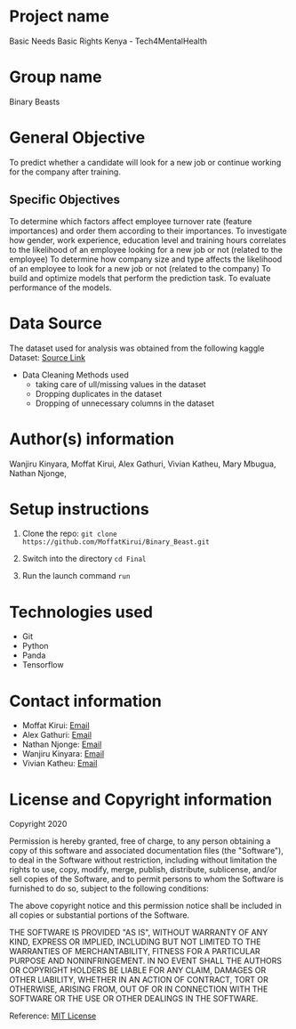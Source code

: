 # Project name
Basic Needs Basic Rights Kenya - Tech4MentalHealth

# Group name
Binary Beasts

# General Objective
To predict whether a candidate will look for a new job or continue working for the company after training.

## Specific Objectives
To determine which factors affect employee turnover rate (feature importances) and order them according to their importances.
To investigate how gender, work experience, education level and training hours correlates to the likelihood of an employee looking for a new job or not (related to the employee)
To determine how company size and type affects the likelihood of an employee to look for a new job or not (related to the company)
To build and optimize models that perform the prediction task.
To evaluate performance of the models.



# Data Source
The dataset used for analysis was obtained from the following kaggle
Dataset: [Source Link](https://www.kaggle.com/arashnic/hr-analytics-job-change-of-data-scientists)

* Data Cleaning Methods used
    *  taking care of ull/missing values in the dataset 
    *  Dropping duplicates in the dataset
    *  Dropping of unnecessary columns in the dataset
   


# Author(s) information
Wanjiru Kinyara,
Moffat Kirui,
Alex Gathuri,
Vivian Katheu,
Mary Mbugua,
Nathan Njonge,




# Setup instructions

1. Clone the repo:
    `git clone https://github.com/MoffatKirui/Binary_Beast.git`

1. Switch into the directory
    `cd Final`

1. Run the launch command
    `run`

# Technologies used

* Git
* Python
* Panda
* Tensorflow




# Contact information
* Moffat Kirui: [Email](mailto:moffkirui@gmail.com)
* Alex Gathuri: [Email](mailto:gathurialex4@gmail.com)
* Nathan Njonge: [Email](mailto:nathanwaithaka24@gmail.com)
* Wanjiru Kinyara: [Email](mailto:wanjirukinyara@gmail.com)
* Vivian Katheu: [Email](mailto:viviankatheu@gmail.com)





# License and Copyright information

Copyright 2020 

Permission is hereby granted, free of charge, to any person obtaining a copy of this software and associated documentation files (the "Software"), to deal in the Software without restriction, including without limitation the rights to use, copy, modify, merge, publish, distribute, sublicense, and/or sell copies of the Software, and to permit persons to whom the Software is furnished to do so, subject to the following conditions:

The above copyright notice and this permission notice shall be included in all copies or substantial portions of the Software.

THE SOFTWARE IS PROVIDED "AS IS", WITHOUT WARRANTY OF ANY KIND, EXPRESS OR IMPLIED, INCLUDING BUT NOT LIMITED TO THE WARRANTIES OF MERCHANTABILITY, FITNESS FOR A PARTICULAR PURPOSE AND NONINFRINGEMENT. IN NO EVENT SHALL THE AUTHORS OR COPYRIGHT HOLDERS BE LIABLE FOR ANY CLAIM, DAMAGES OR OTHER LIABILITY, WHETHER IN AN ACTION OF CONTRACT, TORT OR OTHERWISE, ARISING FROM, OUT OF OR IN CONNECTION WITH THE SOFTWARE OR THE USE OR OTHER DEALINGS IN THE SOFTWARE.

Reference: [MIT License](https://opensource.org/licenses/MIT)
